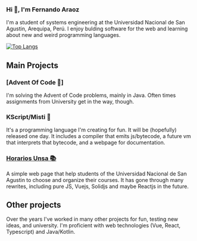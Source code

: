 ### Hi 👋, I'm Fernando Araoz

I'm a student of systems engineering at the Universidad Nacional de San Agustin, Arequipa, Perú.
I enjoy bulding software for the web and learning about new and weird programming languages.

[![Top Langs](https://github-readme-stats.vercel.app/api/top-langs/?username=Araozu&exclude_repo=FinalIDSE&hide=javascript,c%23)](https://github.com/anuraghazra/github-readme-stats)

## Main Projects

### [Advent Of Code 🎯]

I'm solving the Advent of Code problems, mainly in Java. Often times assignments from University get in the way, though.

### KScript/Misti 🧠

It's a programming language I'm creating for fun. It will be (hopefully) released one day. It includes a compiler that emits js/bytecode, a future vm that interprets that bytecode, and a webpage for documentation.

### [Horarios Unsa 📚](https://horarios.araozu.dev)

A simple web page that help students of the Universidad Nacional de San Agustin to choose and organize
their courses. It has gone through many rewrites, including pure JS, Vuejs, Solidjs and maybe Reactjs in the future.

## Other projects

Over the years I've worked in many other projects for fun, testing new ideas, and university. I'm proficient with web technologies (Vue, React, Typescript) and Java/Kotlin.
